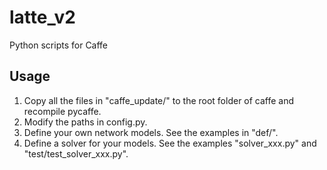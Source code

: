# latte_v2

Python scripts for Caffe

## Usage
1. Copy all the files in "caffe_update/" to the root folder of caffe and recompile pycaffe.
2. Modify the paths in config.py.
3. Define your own network models. See the examples in "def/".
4. Define a solver for your models. See the examples "solver_xxx.py" and "test/test_solver_xxx.py".
